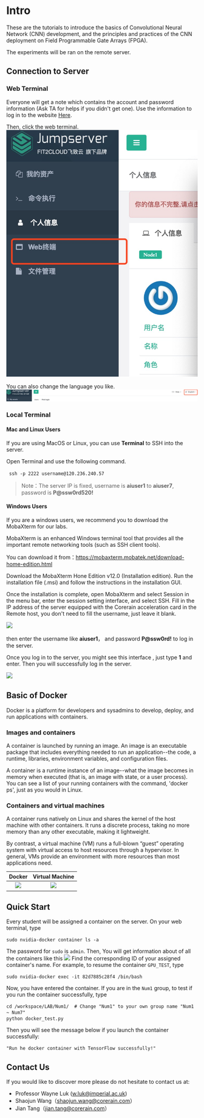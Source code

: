 # Intro

These are the tutorials to introduce the basics of Convolutional Neural Network (CNN) development, and the principles and practices of the CNN deployment on Field Programmable Gate Arrays (FPGA).

The experiments will be ran on the remote server.  

## Connection to Server

### Web Terminal
Everyone will get a note which contains the account and password information (Ask TA for helps if you didn't get one). Use the information to log in to the website [Here](https://demo.chiefdata.net).

Then, click the web terminal.
![](./web_terminal.jpeg)

You can also change the language you like.
![](./language.jpeg)

### Local Terminal

#### Mac and Linux Users

If you are using MacOS or Linux, you can use **Terminal** to SSH into the server.

Open Terminal and use the following command. 

``` ssh -p 2222 username@120.236.240.57```

> Note：The server IP is fixed, username is **aiuser1** to **aiuser7**, password is **P@ssw0rd520!**

#### Windows Users

If you are a windows users, we recommend you to download the MobaXterm for our labs.



MobaXterm is an enhanced Windows terminal tool that provides all the important remote networking tools (such as SSH client tools).



You can download it from：https://mobaxterm.mobatek.net/download-home-edition.html

Download the MobaXterm Hone Edition v12.0 (Installation edition). Run the installation file (.msi) and follow the instructions in the installation GUI. 

Once the installation is complete, open MobaXterm and select Session in the menu bar, enter the session setting interface, and select SSH. Fill in the IP address of the server equipped with the Corerain acceleration card in the Remote host, you don't need to fill the username, just leave it blank.

![](https://i.loli.net/2019/07/30/5d4055c4e442516911.png)

then enter the username like **aiuser1**， and password **P@ssw0rd!** to log  in the server.





Once you log in to the server, you might see this interface , just type **1** and enter. Then you will successfully log in the server.

![](https://i.loli.net/2019/07/30/5d4058019577113010.jpg)






## Basic of Docker
Docker is a platform for developers and sysadmins to develop, deploy, and run applications with containers.
### Images and containers
A container is launched by running an image. An image is an executable package that includes everything needed to run an application--the code, a runtime, libraries, environment variables, and configuration files.

A container is a runtime instance of an image--what the image becomes in memory when executed (that is, an image with state, or a user process). You can see a list of your running containers with the command, 'docker ps', just as you would in Linux.

### Containers and virtual machines
A container runs natively on Linux and shares the kernel of the host machine with other containers. It runs a discrete process, taking no more memory than any other executable, making it lightweight.

By contrast, a virtual machine (VM) runs a full-blown “guest” operating system with virtual access to host resources through a hypervisor. In general, VMs provide an environment with more resources than most applications need.

Docker             |  Virtual Machine
:-------------------------:|:-------------------------:
![](./Container@2x.png)  |  ![](VM@2x.png)

## Quick Start

Every student will be assigned a container on the server. On your web terminal, type
```
sudo nvidia-docker container ls -a
```
The password for `sudo` is `admin`. 
Then, You will get information about of all the containers like this
![](./container_info.jpg)
Find the corresponding ID of your assigned container's name. For example, to resume the container `GPU_TEST`, type
```
sudo nvidia-docker exec -it 82d7885c28f4 /bin/bash
```
Now, you have entered the container. If you are in the `Num1` group, to test if you run the container successfully, type 

```
cd /workspace/LAB/Num1/  # Change "Num1" to your own group name "Num1 ~ Num7" 
python docker_test.py
```
Then you will see the message below if you launch the container successfully:
```
"Run he docker container with TensorFlow successfully!"
```


## Contact Us

If you would like to discover more please do not hesitate to contact us at:

- Professor Wayne Luk ([w.luk@imperial.ac.uk](mailto:w.luk@imperial.ac.uk))
- Shaojun Wang（shaojun.wang@corerain.com）
- Jian Tang（jian.tang@corerain.com）
